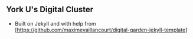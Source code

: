 ## York U's Digital Cluster

- Built on Jekyll and with help from [https://github.com/maximevaillancourt/digital-garden-jekyll-template]
